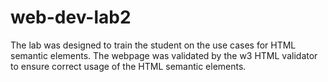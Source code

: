 # web-dev-lab2

The lab was designed to train the student on the use cases for HTML semantic elements.
The webpage was validated by the w3 HTML validator to ensure correct usage of the HTML semantic elements.